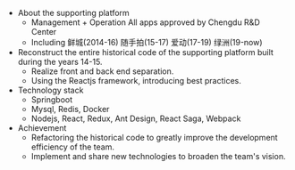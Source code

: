 * About the supporting platform
    - Management + Operation All apps approved by Chengdu R&D Center
    - Including 鲜城(2014-16) 随手拍(15-17) 爱动(17-19) 绿洲(19-now)
* Reconstruct the entire historical code of the supporting platform built during the years 14-15.
    - Realize front and back end separation.
    - Using the Reactjs framework, introducing best practices.
* Technology stack
    - Springboot
    - Mysql, Redis, Docker
    - Nodejs, React, Redux, Ant Design, React Saga, Webpack
* Achievement
    - Refactoring the historical code to greatly improve the development efficiency of the team.
    - Implement and share new technologies to broaden the team's vision.
